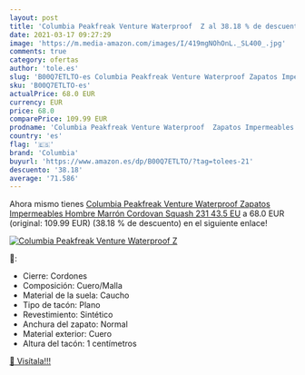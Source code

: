 ```yaml
---
layout: post
title: 'Columbia Peakfreak Venture Waterproof  Z al 38.18 % de descuento'
date: 2021-03-17 09:27:29
image: 'https://m.media-amazon.com/images/I/419mgNOhOnL._SL400_.jpg'
comments: true
category: ofertas
author: 'tole.es'
slug: 'B00Q7ETLTO-es Columbia Peakfreak Venture Waterproof Zapatos Impermeables...'
sku: 'B00Q7ETLTO-es'
actualPrice: 68.0 EUR
currency: EUR
price: 68.0
comparePrice: 109.99 EUR
prodname: 'Columbia Peakfreak Venture Waterproof  Zapatos Impermeables Hombre  Marrón Cordovan Squash 231  43.5 EU'
country: 'es'
flag: '🇪🇸'
brand: 'Columbia'
buyurl: 'https://www.amazon.es/dp/B00Q7ETLTO/?tag=tolees-21'
descuento: '38.18'
average: '71.586'
---
```


Ahora mismo tienes [Columbia Peakfreak Venture Waterproof  Zapatos Impermeables Hombre  Marrón Cordovan Squash 231  43.5 EU](https://www.amazon.es/dp/B00Q7ETLTO/?tag=tolees-21) a 68.0 EUR (original: 109.99 EUR) (38.18 %  de descuento) en el siguiente enlace!

[![Columbia Peakfreak Venture Waterproof  Z](https://m.media-amazon.com/images/I/419mgNOhOnL._SL400_.jpg)](https://www.amazon.es/dp/B00Q7ETLTO/?tag=tolees-21)

🔎:

- Cierre: Cordones
- Composición: Cuero/Malla
- Material de la suela: Caucho
- Tipo de tacón: Plano
- Revestimiento: Sintético
- Anchura del zapato: Normal
- Material exterior: Cuero
- Altura del tacón: 1 centímetros

[🛒 Visítala!!!](https://www.amazon.es/dp/B00Q7ETLTO/?tag=tolees-21)
